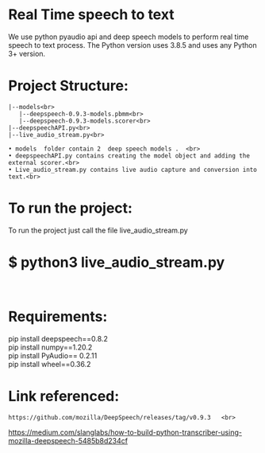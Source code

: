 # Real Time speech to text 

We use python pyaudio api and deep speech models to perform real time speech to text process.
The Python version uses 3.8.5 and uses any Python 3+ version. <br>

# Project Structure:<br>
	|--models<br>
	   |--deepspeech-0.9.3-models.pbmm<br>
	   |--deepspeech-0.9.3-models.scorer<br>
	|--deepspeechAPI.py<br>
	|--live_audio_stream.py<br>

    • models  folder contain 2  deep speech models .  <br>
    • deepspeechAPI.py contains creating the model object and adding the external scorer.<br>
    • Live_audio_stream.py contains live audio capture and conversion into text.<br>

# To run the project:<br>

To run the project just call the file  live_audio_stream.py <br>
	
# $ python3 live_audio_stream.py
<br>

# Requirements:<br>

pip install deepspeech==0.8.2  <br>
pip install numpy==1.20.2  <br>
pip install PyAudio== 0.2.11 <br>
pip install wheel==0.36.2 <br>



# Link referenced: <br>
	https://github.com/mozilla/DeepSpeech/releases/tag/v0.9.3   <br>
https://medium.com/slanglabs/how-to-build-python-transcriber-using-mozilla-deepspeech-5485b8d234cf
